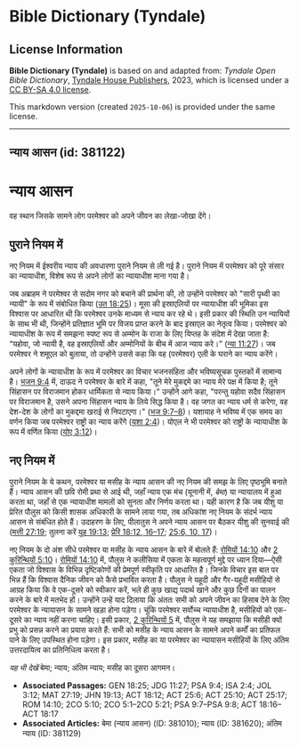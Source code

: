 # Bible Dictionary (Tyndale)

## License Information

**Bible Dictionary (Tyndale)** is based on and adapted from: _Tyndale Open Bible Dictionary_, [Tyndale House Publishers](https://tyndaleopenresources.com/), 2023, which is licensed under a [CC BY-SA 4.0 license](https://creativecommons.org/licenses/by-sa/4.0/legalcode.en).

This markdown version (created `2025-10-06`) is provided under the same license.



--------------------------------

## न्याय आसन (id: 381122)

न्याय आसन
=========

वह स्थान जिसके सामने लोग परमेश्वर को अपने जीवन का लेखा\-जोखा देंगे।

पुराने नियम में
---------------

नए नियम में ईश्वरीय न्याय की अवधारणा पुराने नियम से ली गई है। पुराने नियम में परमेश्वर को पूरे संसार का न्यायाधीश, विशेष रूप से अपने लोगों का न्यायाधीश माना गया है।

जब अब्राहम ने परमेश्वर से सदोम नगर को बचाने की प्रार्थना की, तो उन्होंने परमेश्वर को "सारी पृथ्वी का न्यायी" के रूप में संबोधित किया ([उत 18:25](https://ref.ly/Gen18:25))। मूसा की इस्राएलियों पर न्यायाधीश की भूमिका इस विश्वास पर आधारित थी कि परमेश्वर उनके माध्यम से न्याय कर रहे थे। इसी प्रकार की स्थिति उन न्यायियों के साथ भी थी, जिन्होंने प्रतिज्ञात भूमि पर विजय प्राप्त करने के बाद इस्राएल का नेतृत्व किया। परमेश्वर को न्यायाधीश के रूप में समझना स्पष्ट रूप से अम्मोन के राजा के लिए यिप्तह के संदेश में देखा जाता है: “यहोवा, जो न्यायी है, वह इस्राएलियों और अम्मोनियों के बीच में आज न्याय करे।” ([न्या 11:27](https://ref.ly/Judg11:27))। जब परमेश्वर ने शमूएल को बुलाया, तो उन्होंने उससे कहा कि वह (परमेश्वर) एली के घराने का न्याय करेंगे।

अपने लोगों के न्यायाधीश के रूप में परमेश्वर का विचार भजनसंहिता और भविष्यसूचक पुस्तकों में सामान्य है। [भजन 9:4](https://ref.ly/Ps9:4) में, दाऊद ने परमेश्वर के बारे में कहा, "तूने मेरे मुकद्दमे का न्याय मेरे पक्ष में किया है; तूने सिंहासन पर विराजमान होकर धार्मिकता से न्याय किया।" उन्होंने आगे कहा, "परन्तु यहोवा सदैव सिंहासन पर विराजमान है, उसने अपना सिंहासन न्याय के लिये सिद्ध किया है। वह जगत का न्याय धर्म से करेगा, वह देश\-देश के लोगों का मुकद्दमा खराई से निपटाएगा।" ([भज 9:7–8](https://ref.ly/Ps9:7-Ps9:8))। यशायाह ने भविष्य में एक समय का वर्णन किया जब परमेश्वर राष्ट्रों का न्याय करेंगे ([यशा 2:4](https://ref.ly/Isa2:4))। योएल ने भी परमेश्वर को राष्ट्रों के न्यायाधीश के रूप में वर्णित किया ([योए 3:12](https://ref.ly/Joel3:12))।

नए नियम में
-----------

पुराने नियम के ये कथन, परमेश्वर या मसीह के न्याय आसन की नए नियम की समझ के लिए पृष्ठभूमि बनाते हैं। न्याय आसन की छवि रोमी प्रथा से आई थी, जहाँ न्याय एक मंच (यूनानी में, *बेमा*) या न्यायालय में हुआ करता था, जहाँ से एक न्यायाधीश मामलों को सुनता और निर्णय करता था। यही कारण है कि जब यीशु या प्रेरित पौलुस को किसी शासक अधिकारी के सामने लाया गया, तब अधिकांश नए नियम के संदर्भ न्याय आसन से संबंधित होते हैं। उदाहरण के लिए, पीलातुस ने अपने न्याय आसन पर बैठकर यीशु की सुनवाई की ([मत्ती 27:19](https://ref.ly/Matt27:19); तुलना करें [यूह 19:13](https://ref.ly/John19:13); [प्रेरि 18:12, 16–17](https://ref.ly/Acts18:12); [25:6, 10, 17](https://ref.ly/Acts25:6))।

नए नियम के दो अंश सीधे परमेश्वर या मसीह के न्याय आसन के बारे में बोलते हैं: [रोमियों 14:10](https://ref.ly/Rom14:10) और [2 कुरिन्थियों 5:10](https://ref.ly/2Cor5:10)। [रोमियों 14:10](https://ref.ly/Rom14:10) में, पौलुस ने कलीसिया में एकता के महत्वपूर्ण मुद्दे पर ध्यान दिया—ऐसी एकता जो विश्वास के विभिन्न दृष्टिकोणों की प्रेमपूर्ण स्वीकृति पर आधारित है। जिनके विचार इस बात पर भिन्न हैं कि विश्वास दैनिक जीवन को कैसे प्रभावित करता है। पौलुस ने यहूदी और गैर\-यहूदी मसीहियों से आग्रह किया कि वे एक\-दूसरे को स्वीकार करें, भले ही कुछ खाद्य पदार्थ खाने और कुछ दिनों का पालन करने के बारे में मतभेद हों। उन्होंने उन्हें याद दिलाया कि अंततः सभी को अपने जीवन का हिसाब देने के लिए परमेश्वर के न्यायासन के सामने खड़ा होना पड़ेगा। चूंकि परमेश्वर सर्वोच्च न्यायाधीश है, मसीहियों को एक\-दूसरे का न्याय नहीं करना चाहिए। इसी प्रकार, [2 कुरिन्थियों 5](https://ref.ly/2Cor5:1-2Cor5:21) में, पौलुस ने यह समझाया कि मसीही क्यों प्रभु को प्रसन्न करने का प्रयास करते हैं: सभी को मसीह के न्याय आसन के सामने अपने कर्मों का प्रतिफल पाने के लिए उपस्थित होना पड़ेगा। इस प्रकार, मसीह का या परमेश्वर का न्यायासन मसीहियों के लिए अंतिम उत्तरदायित्व का प्रतिनिधित्व करता है।  
  
*यह भी देखें* बेमा; न्याय; अंतिम न्याय; मसीह का दूसरा आगमन।

* **Associated Passages:** GEN 18:25; JDG 11:27; PSA 9:4; ISA 2:4; JOL 3:12; MAT 27:19; JHN 19:13; ACT 18:12; ACT 25:6; ACT 25:10; ACT 25:17; ROM 14:10; 2CO 5:10; 2CO 5:1–2CO 5:21; PSA 9:7–PSA 9:8; ACT 18:16–ACT 18:17
* **Associated Articles:** बेमा (न्याय आसन) (ID: 381010); न्याय (ID: 381620); अंतिम न्याय  (ID: 381129)

